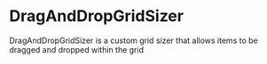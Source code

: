 # DragAndDropGridSizer
DragAndDropGridSizer is a custom grid sizer that allows items to be dragged and dropped within the grid
